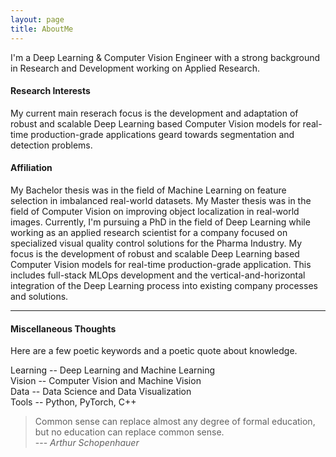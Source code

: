 ```yaml
---
layout: page
title: AboutMe
---
```



<!--- <img style="float: left; margin: 0px 16px 0px 0px;" class="profilepic" src="public/stock.png" /> -->
I'm a Deep Learning & Computer Vision Engineer with a strong background in Research and Development working on Applied Research.
<!--- <br/><br/><br/><br/><br/><br/> -->

<!---  #### Philosophy -->
<!---  Walking the line between academic reseach and industry, with the goal of applying distilled perspectives in a usable manner to pratcial problems. -->

<!---  Novel ideas originating from the field of 'Artificial Learning' and ideas originating from creativity. -->

#### Research Interests
My current main reserach focus is the development and adaptation of robust and scalable Deep Learning based Computer Vision models for real-time production-grade applications geard towards segmentation and detection problems.

#### Affiliation
My Bachelor thesis was in the field of Machine Learning on feature selection in imbalanced real-world datasets. My Master thesis was in the field of Computer Vision on improving object localization in real-world images. Currently, I'm pursuing a PhD in the field of Deep Learning while working as an applied research scientist for a company focused on specialized visual quality control solutions for the Pharma Industry. My focus is the development of robust and scalable Deep Learning based Computer Vision models for real-time production-grade application. This includes full-stack MLOps development and the vertical-and-horizontal integration of the Deep Learning process into existing company processes and solutions.

------

#### Miscellaneous Thoughts
Here are a few poetic keywords and a poetic quote about knowledge.

Learning -- Deep Learning and Machine Learning<br/>
Vision -- Computer Vision and Machine Vision<br/>
Data -- Data Science and Data Visualization<br/>
Tools -- Python, PyTorch, C++<br/>

> Common sense can replace almost any degree of formal education, but no education can replace common sense.<br/>
> --- <cite>Arthur Schopenhauer</cite>

<!--- Natürlicher Verstand kann fast jeden Grad von Bildung ersetzen, aber keine Bildung den natürlichen Verstand.<br/> -->
